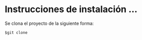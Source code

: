 # Instrucciones de instalación ...

Se clona el proyecto de la siguiente forma:
```shell
$git clone
````
